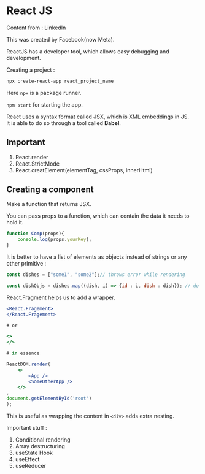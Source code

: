 # React JS

 Content from : LinkedIn

 This was created by Facebook(now Meta).

 ReactJS has a developer tool, which allows easy debugging and development.


Creating a project :

```bash
npx create-react-app react_project_name

```
Here ```npx``` is a package runner.

```npm start``` for starting the app.

React uses a syntax format called JSX, which is XML embeddings in JS.  
It is able to do so through a tool called **Babel**.

## Important

1. React.render
2. React.StrictMode
3. React.creatElement(elementTag, cssProps, innerHtml)

## Creating a component

Make a function that returns JSX.

You can pass props to a function, which can contain the data it needs to hold it.

```js
function Comp(props){
    console.log(props.yourKey);
}
```

It is better to have a list of elements as objects instead of strings or any other primitive : 

```jsx
const dishes = ["some1", "some2"];// throws error while rendering

const dishObjs = dishes.map((dish, i) => {id : i, dish : dish}); // do this
```

React.Fragment helps us to add a wrapper.

```jsx
<React.Fragement>
</React.Fragement>

# or

<>
</>

# in essence

ReactDOM.render(
    <>
        <App />
        <SomeOtherApp />
    </>
,
document.getElementById('root')
);
```

This is useful as wrapping the content in ```<div>``` adds extra nesting.

Important stuff : 

1. Conditional rendering
2. Array destructuring
3. useState Hook
4. useEffect
5. useReducer
